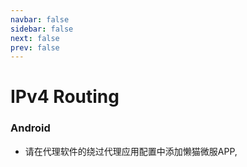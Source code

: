 ```yaml
---
navbar: false
sidebar: false
next: false
prev: false
---
```


# IPv4 Routing

### Android
- 请在代理软件的绕过代理应用配置中添加懒猫微服APP,
